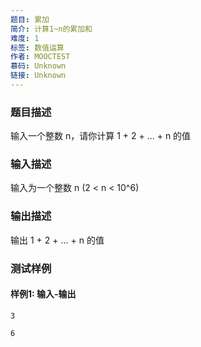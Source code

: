 ```yaml
---
题目: 累加
简介: 计算1~n的累加和
难度: 1
标签: 数值运算
作者: MOOCTEST
慕码: Unknown
链接: Unknown
---
```


### 题目描述

输入一个整数 n，请你计算 1 + 2 + ... + n 的值

### 输入描述

输入为一个整数 n (2 < n < 10^6)

### 输出描述

输出 1 + 2 + ... + n 的值

### 测试样例

#### 样例1: 输入-输出

```
3
```

```
6
```

